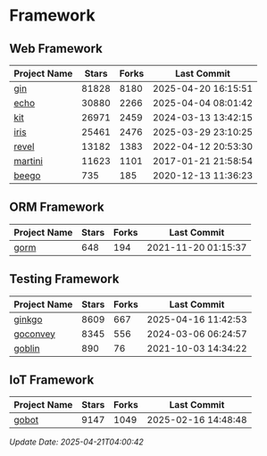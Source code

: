 # Framework

## Web Framework
| Project Name | Stars | Forks | Last Commit |
| ------------ | ----- | ----- | ----------- |
| [gin](https://github.com/gin-gonic/gin) | 81828 | 8180 | 2025-04-20 16:15:51 |
| [echo](https://github.com/labstack/echo) | 30880 | 2266 | 2025-04-04 08:01:42 |
| [kit](https://github.com/go-kit/kit) | 26971 | 2459 | 2024-03-13 13:42:15 |
| [iris](https://github.com/kataras/iris) | 25461 | 2476 | 2025-03-29 23:10:25 |
| [revel](https://github.com/revel/revel) | 13182 | 1383 | 2022-04-12 20:53:30 |
| [martini](https://github.com/go-martini/martini) | 11623 | 1101 | 2017-01-21 21:58:54 |
| [beego](https://github.com/astaxie/beego) | 735 | 185 | 2020-12-13 11:36:23 |

## ORM Framework
| Project Name | Stars | Forks | Last Commit |
| ------------ | ----- | ----- | ----------- |
| [gorm](https://github.com/jinzhu/gorm) | 648 | 194 | 2021-11-20 01:15:37 |

## Testing Framework
| Project Name | Stars | Forks | Last Commit |
| ------------ | ----- | ----- | ----------- |
| [ginkgo](https://github.com/onsi/ginkgo) | 8609 | 667 | 2025-04-16 11:42:53 |
| [goconvey](https://github.com/smartystreets/goconvey) | 8345 | 556 | 2024-03-06 06:24:57 |
| [goblin](https://github.com/franela/goblin) | 890 | 76 | 2021-10-03 14:34:22 |

## IoT Framework
| Project Name | Stars | Forks | Last Commit |
| ------------ | ----- | ----- | ----------- |
| [gobot](https://github.com/hybridgroup/gobot) | 9147 | 1049 | 2025-02-16 14:48:48 |

*Update Date: 2025-04-21T04:00:42*